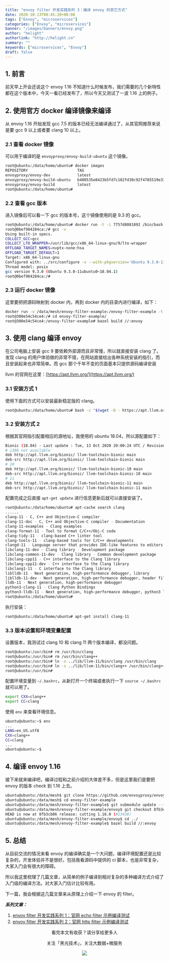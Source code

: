 ```yaml
---
title: "envoy filter 开发实践系列 3：编译 envoy 的其它方式"
date: 2020-10-13T08:45:20+08:00
tags: ["Envoy", "microservices"]
categories: ["Envoy", "microservices"]
banner: "/images/banners/envoy.png"
author: "helight"
authorlink: "http://helight.cn"
summary: ""
keywords: ["microservices", "Envoy"]
draft: false
---
```


## 1. 前言
前天早上开会还说这个 envoy 1.16 不知道什么时候发布，我们需要的几个新特性都在这个版本中，今天一看已经发布了，所以今天又测试了一波 1.16 上的例子。

## 2. 使用官方 docker 编译镜像来编译

从 envoy 1.16 开始发现 gcc 7.5 的版本已经无法编译通过了，从其官网推荐来说是要 gcc 9 以上或者要 clang 10 以上。

### 2.1 查看 docker 镜像
可以用于编译的是 `envoyproxy/envoy-build-ubuntu` 这个镜像。

```sh
root@ubuntu:/data/home/ubuntu# docker images
REPOSITORY                      TAG                                        IMAGE ID            CREATED             SIZE
envoyproxy/envoy-dev            latest                                     317be1534a57        4 days ago          129MB
envoyproxy/envoy-build-ubuntu   b480535e8423b5fd7c102fd30c92f4785519e33a   7757d8081892        8 days ago          3.8GB
envoyproxy/envoy-build          latest                                     96175ccf21e5        14 months ago       1.16GB
root@ubuntu:/data/home/ubuntu# 
```
### 2.2 查看 gcc 版本
进入镜像后可以看一下 gcc 的版本号，这个镜像使用的是 9.3 的 gcc。
```sh
root@ubuntu:/data/home/ubuntu# docker run -t -i 7757d8081892 /bin/bash
root@0bef984284ca:/# gcc -v
Using built-in specs.
COLLECT_GCC=gcc
COLLECT_LTO_WRAPPER=/usr/lib/gcc/x86_64-linux-gnu/9/lto-wrapper
OFFLOAD_TARGET_NAMES=nvptx-none:hsa
OFFLOAD_TARGET_DEFAULT=1
Target: x86_64-linux-gnu
Configured with: ../src/configure -v --with-pkgversion='Ubuntu 9.3.0-11ubuntu0~18.04.1' --with-bugurl=file:///usr/share/doc/gcc-9/README.Bugs --enable-languages=c,ada,c++,go,brig,d,fortran,objc,obj-c++,gm2 --prefix=/usr --with-gcc-major-version-only --program-suffix=-9 --program-prefix=x86_64-linux-gnu- --enable-shared --enable-linker-build-id --libexecdir=/usr/lib --without-included-gettext --enable-threads=posix --libdir=/usr/lib --enable-nls --enable-clocale=gnu --enable-libstdcxx-debug --enable-libstdcxx-time=yes --with-default-libstdcxx-abi=new --enable-gnu-unique-object --disable-vtable-verify --enable-plugin --enable-default-pie --with-system-zlib --with-target-system-zlib=auto --enable-objc-gc=auto --enable-multiarch --disable-werror --with-arch-32=i686 --with-abi=m64 --with-multilib-list=m32,m64,mx32 --enable-multilib --with-tune=generic --enable-offload-targets=nvptx-none,hsa --without-cuda-driver --enable-checking=release --build=x86_64-linux-gnu --host=x86_64-linux-gnu --target=x86_64-linux-gnu
Thread model: posix
gcc version 9.3.0 (Ubuntu 9.3.0-11ubuntu0~18.04.1) 
root@0bef984284ca:/#
```
### 2.3 运行 docker 镜像
这里要把把源码映射到 docker 内，再到 docker 内的目录内进行编译，如下：
```sh
docker run -v /data/mesh/envoy-filter-example:/envoy-filter-example -t -i 7757d8081892 /bin/bash
root@300e54c54ce4:/# cd envoy-filter-example/
root@300e54c54ce4:/envoy-filter-example# bazel build //:envoy
```
## 3. 使用 clang 编译 envoy

在公司电脑上安装 gcc 9 要依赖外部源而且非常慢，所以就直接安装 clang 了。发现 clang 的用户体验做的非常不错，在网站直接给出各种系统安装的指引，而且安装起来也非常简单。而 gcc 那个千年不变的页面基本只提供源码编译安装

llvm 的官网在这里：[https://apt.llvm.org/](https://apt.llvm.org/)

### 3.1 安装方式 1
使用下面的方式可以安装最新稳定版的 clang。
```sh
root@ubuntu:/data/home/ubuntu# bash -c "$(wget -O - https://apt.llvm.org/llvm.sh)"
```
### 3.2 安装方式 2
根据其官网指引配置相应的源地址，我使用的 ubuntu 18.04，所以源配置如下：
```sh
Bionic (18.04) - Last update : Tue, 13 Oct 2020 20:00:24 UTC / Revision: 20201013091414+1687a8d83b7
# i386 not available
deb http://apt.llvm.org/bionic/ llvm-toolchain-bionic main
deb-src http://apt.llvm.org/bionic/ llvm-toolchain-bionic main
# 10
deb http://apt.llvm.org/bionic/ llvm-toolchain-bionic-10 main
deb-src http://apt.llvm.org/bionic/ llvm-toolchain-bionic-10 main
# 11
deb http://apt.llvm.org/bionic/ llvm-toolchain-bionic-11 main
deb-src http://apt.llvm.org/bionic/ llvm-toolchain-bionic-11 main
```
配置完成之后直接 `apt-get update` 进行信息更新后就可以直接安装了。

```sh
root@ubuntu:/data/home/ubuntu# apt-cache search clang
......
clang-11 - C, C++ and Objective-C compiler
clang-11-doc - C, C++ and Objective-C compiler - Documentation
clang-11-examples - Clang examples
clang-format-11 - Tool to format C/C++/Obj-C code
clang-tidy-11 - clang-based C++ linter tool
clang-tools-11 - clang-based tools for C/C++ developments
clangd-11 - Language server that provides IDE-like features to editors
libclang-11-dev - Clang library - Development package
libclang-common-11-dev - Clang library - Common development package
libclang-cpp11 - C++ interface to the Clang library
libclang-cpp11-dev - C++ interface to the Clang library
libclang1-11 - C interface to the Clang library
liblldb-11 - Next generation, high-performance debugger, library
liblldb-11-dev - Next generation, high-performance debugger, header files
lldb-11 - Next generation, high-performance debugger
python3-clang-11 - Clang Python Bindings
python3-lldb-11 - Next generation, high-performance debugger, python3 lib
root@ubuntu:/data/home/ubuntu# 
```
执行安装：
```sh
root@ubuntu:/data/home/ubuntu# apt-get install clang-11
```
### 3.3 版本设置和环境变量配置
设置版本，我测试过 clang 10 和 clang 11 两个版本编译，都没问题。
```sh
root@ubuntu:/usr/bin# rm /usr/bin/clang
root@ubuntu:/usr/bin# rm /usr/bin/clang++
root@ubuntu:/usr/bin# ln -s ../lib/llvm-11/bin/clang /usr/bin/clang
root@ubuntu:/usr/bin# ln -s ../lib/llvm-11/bin/clang++ /usr/bin/clang++
root@ubuntu:/usr/bin# 
```
配置环境变量到 `~/.bashrc`，从新打开一个终端或者执行一下 `source ~/.bashrc` 就可以用了。
```sh
export CXX=clang++                                                                                  
export CC=clang 
```
使用 `env` 来查看环境信息。
```sh
ubuntu@ubuntu:~$ env
...
LANG=en_US.utf8
CXX=clang++
CC=clang
...
ubuntu@ubuntu:~$ 
```
## 4. 编译 envoy 1.16
接下来就来编译吧，编译过程和之前介绍的大体差不多，但是这里我们是要把 envoy 的版本 check 到 1.16 上去。
```sh
ubuntu@ubuntu:/data/mesh$ git clone https://github.com/envoyproxy/envoy-filter-example
ubuntu@ubuntu:/data/mesh$ cd envoy-filter-example
ubuntu@ubuntu:/data/mesh/envoy-filter-example$ git submodule update --init
ubuntu@ubuntu:/data/mesh/envoy-filter-example/envoy$ git checkout 8fb3cb86082b17144a80402f5367ae65f06083bd
HEAD is now at 8fb3cb86 release: cutting 1.16.0 (#13438)
ubuntu@ubuntu:/data/mesh/envoy-filter-example/envoy$ cd ../
ubuntu@ubuntu:/data/mesh/envoy-filter-example$ bazel build //:envoy
```

## 5. 总结
从目前交流的情况来看 envoy 的编译确实是一个大问题，编译环境配置还是比较复杂的，开发体验并不是很好。包括我看源码中提供的 ci 脚本，也是非常复杂，大家入门会有很大的障碍。

所以我这里梳理了几篇文章，从简单的例子编译到相对复杂的多种编译方式介绍了入门级的编译方法。对大家入门估计比较有用。


下一篇，我会根据这几篇文章来从原理上介绍一下 envoy 的 filter。

***系列文章：***
1. [envoy filter 开发实践系列 1：官网 echo filter 示例编译测试](http://www.helight.cn/blog/2020/build-envoy-filter-echo/)
2. [envoy filter 开发实践系列 2：官网 http filter 示例编译测试](http://www.helight.cn/blog/2020/build-envoy-filter-http/)


<center>
看完本文有收获？请分享给更多人

关注「黑光技术」，关注大数据+微服务

![](/images/qrcode_helight_tech.jpg)
</center>